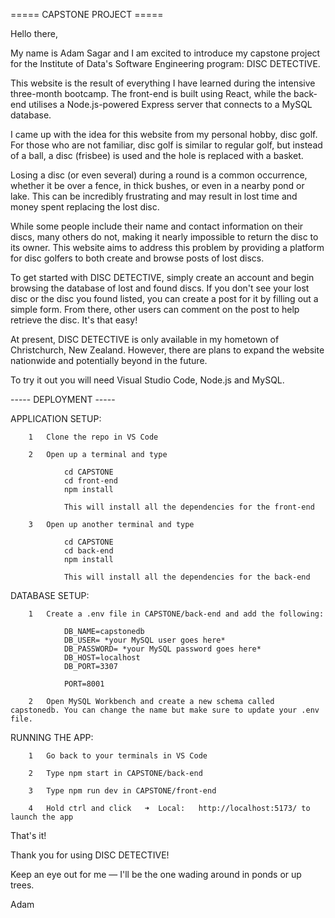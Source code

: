 ===== CAPSTONE PROJECT =====

Hello there,

My name is Adam Sagar and I am excited to introduce my capstone project for the Institute of Data's Software Engineering program: DISC DETECTIVE.

This website is the result of everything I have learned during the intensive three-month bootcamp. The front-end is built using React, while the back-end utilises a Node.js-powered Express server that connects to a MySQL database.

I came up with the idea for this website from my personal hobby, disc golf. For those who are not familiar, disc golf is similar to regular golf, but instead of a ball, a disc (frisbee) is used and the hole is replaced with a basket.

Losing a disc (or even several) during a round is a common occurrence, whether it be over a fence, in thick bushes, or even in a nearby pond or lake. This can be incredibly frustrating and may result in lost time and money spent replacing the lost disc.

While some people include their name and contact information on their discs, many others do not, making it nearly impossible to return the disc to its owner. This website aims to address this problem by providing a platform for disc golfers to both create and browse posts of lost discs.

To get started with DISC DETECTIVE, simply create an account and begin browsing the database of lost and found discs. If you don't see your lost disc or the disc you found listed, you can create a post for it by filling out a simple form. From there, other users can comment on the post to help retrieve the disc. It's that easy!

At present, DISC DETECTIVE is only available in my hometown of Christchurch, New Zealand. However, there are plans to expand the website nationwide and potentially beyond in the future.

To try it out you will need Visual Studio Code, Node.js and MySQL.


----- DEPLOYMENT -----


APPLICATION SETUP:


        1   Clone the repo in VS Code

        2   Open up a terminal and type

                cd CAPSTONE
                cd front-end
                npm install

                This will install all the dependencies for the front-end

        3   Open up another terminal and type

                cd CAPSTONE
                cd back-end
                npm install

                This will install all the dependencies for the back-end


DATABASE SETUP:

        1   Create a .env file in CAPSTONE/back-end and add the following:

                DB_NAME=capstonedb
                DB_USER= *your MySQL user goes here*
                DB_PASSWORD= *your MySQL password goes here*
                DB_HOST=localhost
                DB_PORT=3307

                PORT=8001

        2   Open MySQL Workbench and create a new schema called capstonedb. You can change the name but make sure to update your .env file.


RUNNING THE APP:

        1   Go back to your terminals in VS Code

        2   Type npm start in CAPSTONE/back-end

        3   Type npm run dev in CAPSTONE/front-end

        4   Hold ctrl and click   ➜  Local:   http://localhost:5173/ to launch the app


That's it! 

Thank you for using DISC DETECTIVE!

Keep an eye out for me — I'll be the one wading around in ponds or up trees.

Adam






